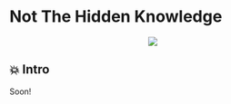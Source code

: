 # Not The Hidden Knowledge

<p align="center">
  <img src="https://raw.githubusercontent.com/notthehiddenwiki/NTHW/nthw/.github/NTHK.png">
</p>


💥 Intro
-----

Soon!